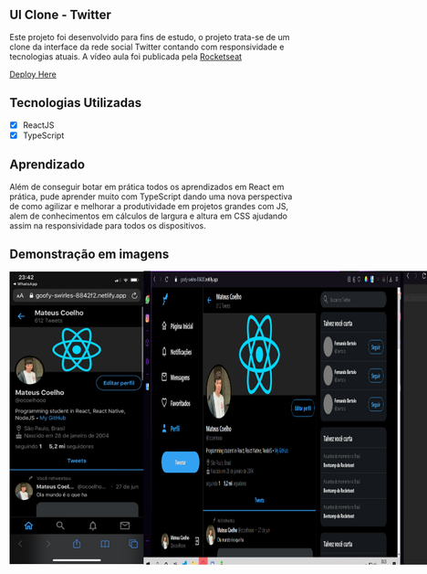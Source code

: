 ## UI Clone - Twitter

Este projeto foi desenvolvido para fins de estudo, o projeto trata-se de um clone da interface da rede social Twitter contando com responsividade e tecnologias atuais. A vídeo aula foi publicada pela [Rocketseat](https://www.youtube.com/watch?v=K-8z_4xvT3o)

[Deploy Here](https://bit.ly/twitter-clone-react)

## Tecnologias Utilizadas

- [X] ReactJS
- [X] TypeScript

## Aprendizado

Além de conseguir botar em prática todos os aprendizados em React em prática, pude aprender muito com TypeScript dando uma nova perspectiva de como agilizar e melhorar a produtividade em projetos grandes com JS, alem de conhecimentos em cálculos de largura e altura em CSS ajudando assim na responsividade para todos os dispositivos.

## Demonstração em imagens

<div style="display: flex;">
  <img alt="GIT" title="GIT" src="/ims/download3.png" width="250px" />
  <img alt="GIT" title="GIT" src="/ims/download.png" width="450px" heigth:"450px" />
  <img alt="GIT" title="GIT" src="/ims/download2.png" width="450px" heigth:"450px" />
</div>
